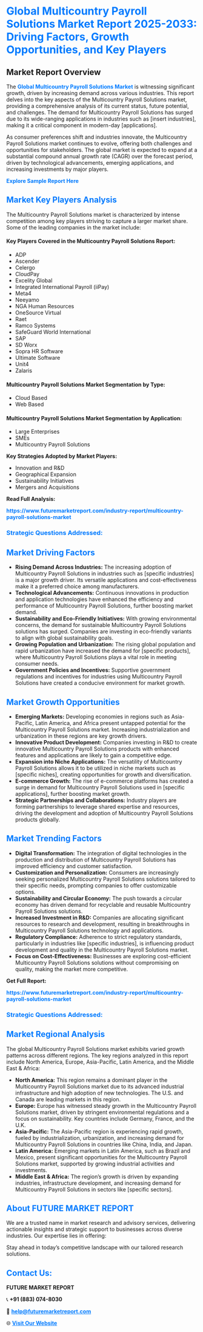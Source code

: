 <h1 style="color: #007BFF;">Global Multicountry Payroll Solutions Market Report 2025-2033: Driving Factors, Growth Opportunities, and Key Players</h1>

<section id="overview">
<h2>Market Report Overview</h2>
<p>The <a href="https://www.futuremarketreport.com/industry-report/multicountry-payroll-solutions-market" style="color: #007BFF; text-decoration: none;"><strong>Global Multicountry Payroll Solutions Market</strong></a> is witnessing significant growth, driven by increasing demand across various industries. This report delves into the key aspects of the Multicountry Payroll Solutions market, providing a comprehensive analysis of its current status, future potential, and challenges. The demand for Multicountry Payroll Solutions has surged due to its wide-ranging applications in industries such as [insert industries], making it a critical component in modern-day [applications].</p>
<p>As consumer preferences shift and industries innovate, the Multicountry Payroll Solutions market continues to evolve, offering both challenges and opportunities for stakeholders. The global market is expected to expand at a substantial compound annual growth rate (CAGR) over the forecast period, driven by technological advancements, emerging applications, and increasing investments by major players.</p>
</section>

<section id="overview">
<p><a href="https://www.futuremarketreport.com/request-sample/reportId=120072" style="color: #007BFF; text-decoration: none;"><strong>Explore Sample Report Here</strong></a></p>
</section>

<section id="key-players">
<h2 style="color: #007BFF;">Market Key Players Analysis</h2>
<p>The Multicountry Payroll Solutions market is characterized by intense competition among key players striving to capture a larger market share. Some of the leading companies in the market include:</p>
<h4>Key Players Covered in the Multicountry Payroll Solutions Report:</h4>
<ul><li>ADP</li><li>Ascender</li><li>Celergo</li><li>CloudPay</li><li>Excelity Global</li><li>Integrated International Payroll (iiPay)</li><li>Meta4</li><li>Neeyamo</li><li>NGA Human Resources</li><li>OneSource Virtual</li><li>Raet</li><li>Ramco Systems</li><li>SafeGuard World International</li><li>SAP</li><li>SD Worx</li><li>Sopra HR Software</li><li>Ultimate Software</li><li>Unit4</li><li>Zalaris</li></ul>
<h4>Multicountry Payroll Solutions Market Segmentation by Type:</h4>
<ul><li>Cloud Based</li><li>Web Based</li></ul>

<h4>Multicountry Payroll Solutions Market Segmentation by Application:</h4>
<ul><li>Large Enterprises</li><li>SMEs</li><li>Multicountry Payroll Solutions</li></ul>
<p><strong>Key Strategies Adopted by Market Players:</strong></p>
<ul>
<li>Innovation and R&D</li>
<li>Geographical Expansion</li>
<li>Sustainability Initiatives</li>
<li>Mergers and Acquisitions</li>
</ul>
</section>

<section>
<p><strong>Read Full Analysis: </strong></p><a href="https://www.futuremarketreport.com/industry-report/multicountry-payroll-solutions-market" style="color: #007BFF; text-decoration: none;"><strong>https://www.futuremarketreport.com/industry-report/multicountry-payroll-solutions-market</strong></a>
<h3 style="color: #007BFF;">Strategic Questions Addressed:</h3>
</section>

<section id="driving-factors">
<h2 style="color: #007BFF;">Market Driving Factors</h2>
<ul>
<li><strong>Rising Demand Across Industries:</strong> The increasing adoption of Multicountry Payroll Solutions in industries such as [specific industries] is a major growth driver. Its versatile applications and cost-effectiveness make it a preferred choice among manufacturers.</li>
<li><strong>Technological Advancements:</strong> Continuous innovations in production and application technologies have enhanced the efficiency and performance of Multicountry Payroll Solutions, further boosting market demand.</li>
<li><strong>Sustainability and Eco-Friendly Initiatives:</strong> With growing environmental concerns, the demand for sustainable Multicountry Payroll Solutions solutions has surged. Companies are investing in eco-friendly variants to align with global sustainability goals.</li>
<li><strong>Growing Population and Urbanization:</strong> The rising global population and rapid urbanization have increased the demand for [specific products], where Multicountry Payroll Solutions plays a vital role in meeting consumer needs.</li>
<li><strong>Government Policies and Incentives:</strong> Supportive government regulations and incentives for industries using Multicountry Payroll Solutions have created a conducive environment for market growth.</li>
</ul>
</section>

<section id="growth-opportunities">
<h2 style="color: #007BFF;">Market Growth Opportunities</h2>
<ul>
<li><strong>Emerging Markets:</strong> Developing economies in regions such as Asia-Pacific, Latin America, and Africa present untapped potential for the Multicountry Payroll Solutions market. Increasing industrialization and urbanization in these regions are key growth drivers.</li>
<li><strong>Innovative Product Development:</strong> Companies investing in R&D to create innovative Multicountry Payroll Solutions products with enhanced features and applications are likely to gain a competitive edge.</li>
<li><strong>Expansion into Niche Applications:</strong> The versatility of Multicountry Payroll Solutions allows it to be utilized in niche markets such as [specific niches], creating opportunities for growth and diversification.</li>
<li><strong>E-commerce Growth:</strong> The rise of e-commerce platforms has created a surge in demand for Multicountry Payroll Solutions used in [specific applications], further boosting market growth.</li>
<li><strong>Strategic Partnerships and Collaborations:</strong> Industry players are forming partnerships to leverage shared expertise and resources, driving the development and adoption of Multicountry Payroll Solutions products globally.</li>
</ul>
</section>

<section id="trending-factors">
<h2 style="color: #007BFF;">Market Trending Factors</h2>
<ul>
<li><strong>Digital Transformation:</strong> The integration of digital technologies in the production and distribution of Multicountry Payroll Solutions has improved efficiency and customer satisfaction.</li>
<li><strong>Customization and Personalization:</strong> Consumers are increasingly seeking personalized Multicountry Payroll Solutions solutions tailored to their specific needs, prompting companies to offer customizable options.</li>
<li><strong>Sustainability and Circular Economy:</strong> The push towards a circular economy has driven demand for recyclable and reusable Multicountry Payroll Solutions solutions.</li>
<li><strong>Increased Investment in R&D:</strong> Companies are allocating significant resources to research and development, resulting in breakthroughs in Multicountry Payroll Solutions technology and applications.</li>
<li><strong>Regulatory Compliance:</strong> Adherence to strict regulatory standards, particularly in industries like [specific industries], is influencing product development and quality in the Multicountry Payroll Solutions market.</li>
<li><strong>Focus on Cost-Effectiveness:</strong> Businesses are exploring cost-efficient Multicountry Payroll Solutions solutions without compromising on quality, making the market more competitive.</li>
</ul>
</section>

<section>
<p><strong>Get Full Report: </strong></p><a href="https://www.futuremarketreport.com/industry-report/multicountry-payroll-solutions-market" style="color: #007BFF; text-decoration: none;"><strong>https://www.futuremarketreport.com/industry-report/multicountry-payroll-solutions-market</strong></a>
<h3 style="color: #007BFF;">Strategic Questions Addressed:</h3>
</section>


<section id="regional-analysis">
<h2 style="color: #007BFF;">Market Regional Analysis</h2>
<p>The global Multicountry Payroll Solutions market exhibits varied growth patterns across different regions. The key regions analyzed in this report include North America, Europe, Asia-Pacific, Latin America, and the Middle East & Africa:</p>
<ul>
<li><strong>North America:</strong> This region remains a dominant player in the Multicountry Payroll Solutions market due to its advanced industrial infrastructure and high adoption of new technologies. The U.S. and Canada are leading markets in this region.</li>
<li><strong>Europe:</strong> Europe has witnessed steady growth in the Multicountry Payroll Solutions market, driven by stringent environmental regulations and a focus on sustainability. Key countries include Germany, France, and the U.K.</li>
<li><strong>Asia-Pacific:</strong> The Asia-Pacific region is experiencing rapid growth, fueled by industrialization, urbanization, and increasing demand for Multicountry Payroll Solutions in countries like China, India, and Japan.</li>
<li><strong>Latin America:</strong> Emerging markets in Latin America, such as Brazil and Mexico, present significant opportunities for the Multicountry Payroll Solutions market, supported by growing industrial activities and investments.</li>
<li><strong>Middle East & Africa:</strong> The region’s growth is driven by expanding industries, infrastructure development, and increasing demand for Multicountry Payroll Solutions in sectors like [specific sectors].</li>
</ul>
</section>

<footer>
<h2 style="color: #007BFF;">About FUTURE MARKET REPORT</h2>
<p>We are a trusted name in market research and advisory services, delivering actionable insights and strategic support to businesses across diverse industries. Our expertise lies in offering:</p>

<p>Stay ahead in today’s competitive landscape with our tailored research solutions.</p>

<h2 style="color: #007BFF;">Contact Us:</h2>
<p><strong>FUTURE MARKET REPORT</strong></p>
<p>📞 <strong>+91 (883) 074-8030</strong></p>
<p>📧 <strong><a href="mailto:help@futuremarketreport.com" style="color: #007BFF;">help@futuremarketreport.com</a></strong></p>
<p>🌐 <strong><a href="https://www.futuremarketreport.com/" style="color: #007BFF;">Visit Our Website</a></strong></p>
</footer>